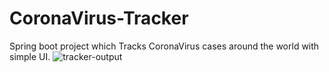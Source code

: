 # CoronaVirus-Tracker
Spring boot project which Tracks CoronaVirus cases around the world with simple UI.
![tracker-output](https://user-images.githubusercontent.com/81795770/224302817-e68fca01-9eb7-4dd7-b4db-215becd993ba.png)
